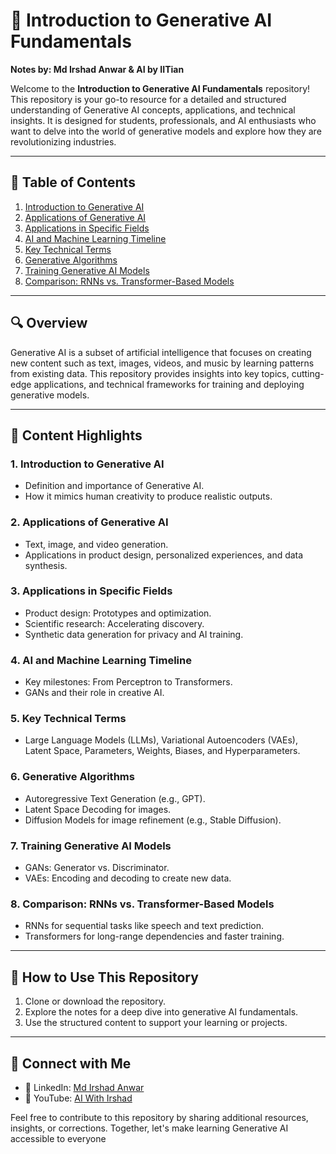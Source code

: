 # 📘 Introduction to Generative AI Fundamentals  
**Notes by: Md Irshad Anwar & AI by IITian**  

Welcome to the **Introduction to Generative AI Fundamentals** repository! This repository is your go-to resource for a detailed and structured understanding of Generative AI concepts, applications, and technical insights. It is designed for students, professionals, and AI enthusiasts who want to delve into the world of generative models and explore how they are revolutionizing industries.  

---

## 📑 **Table of Contents**  
1. [Introduction to Generative AI](#1-introduction-to-generative-ai)  
2. [Applications of Generative AI](#2-applications-of-generative-ai)  
3. [Applications in Specific Fields](#3-applications-in-specific-fields)  
4. [AI and Machine Learning Timeline](#4-ai-and-machine-learning-timeline)  
5. [Key Technical Terms](#5-key-technical-terms)  
6. [Generative Algorithms](#6-generative-algorithms)  
7. [Training Generative AI Models](#7-training-generative-ai-models)  
8. [Comparison: RNNs vs. Transformer-Based Models](#8-comparison-rnns-vs-transformer-based-models)  

---

## 🔍 **Overview**  
Generative AI is a subset of artificial intelligence that focuses on creating new content such as text, images, videos, and music by learning patterns from existing data. This repository provides insights into key topics, cutting-edge applications, and technical frameworks for training and deploying generative models.  

---

## 📂 **Content Highlights**  
### 1. **Introduction to Generative AI**  
- Definition and importance of Generative AI.  
- How it mimics human creativity to produce realistic outputs.  

### 2. **Applications of Generative AI**  
- Text, image, and video generation.  
- Applications in product design, personalized experiences, and data synthesis.  

### 3. **Applications in Specific Fields**  
- Product design: Prototypes and optimization.  
- Scientific research: Accelerating discovery.  
- Synthetic data generation for privacy and AI training.  

### 4. **AI and Machine Learning Timeline**  
- Key milestones: From Perceptron to Transformers.  
- GANs and their role in creative AI.  

### 5. **Key Technical Terms**  
- Large Language Models (LLMs), Variational Autoencoders (VAEs), Latent Space, Parameters, Weights, Biases, and Hyperparameters.  

### 6. **Generative Algorithms**  
- Autoregressive Text Generation (e.g., GPT).  
- Latent Space Decoding for images.  
- Diffusion Models for image refinement (e.g., Stable Diffusion).  

### 7. **Training Generative AI Models**  
- GANs: Generator vs. Discriminator.  
- VAEs: Encoding and decoding to create new data.  

### 8. **Comparison: RNNs vs. Transformer-Based Models**  
- RNNs for sequential tasks like speech and text prediction.  
- Transformers for long-range dependencies and faster training.  

---

## 📌 **How to Use This Repository**  
1. Clone or download the repository.  
2. Explore the notes for a deep dive into generative AI fundamentals.  
3. Use the structured content to support your learning or projects.  

---

## 🤝 **Connect with Me**  
- 💼 LinkedIn: [Md Irshad Anwar](https://www.linkedin.com/in/md-irshad-anwar/)  
- 🌟 YouTube: [AI With Irshad](https://www.youtube.com/channel/UC-LinkHere)  

Feel free to contribute to this repository by sharing additional resources, insights, or corrections. Together, let's make learning Generative AI accessible to everyone
